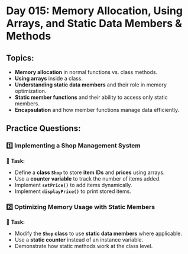 # **Day 015: Memory Allocation, Using Arrays, and Static Data Members & Methods**  

## **Topics:**  
- **Memory allocation** in normal functions vs. class methods.  
- **Using arrays** inside a class.  
- **Understanding static data members** and their role in memory optimization.  
- **Static member functions** and their ability to access only static members.  
- **Encapsulation** and how member functions manage data efficiently.  

## **Practice Questions:**

### **1️⃣ Implementing a Shop Management System**
🔹 **Task:**
- Define a **class `Shop`** to store **item IDs** and **prices** using arrays.
- Use a **counter variable** to track the number of items added.
- Implement **`setPrice()`** to add items dynamically.
- Implement **`displayPrice()`** to print stored items.

### **2️⃣ Optimizing Memory Usage with Static Members**
🔹 **Task:**  
- Modify the **`Shop` class** to use **static data members** where applicable.
- Use a **static counter** instead of an instance variable.
- Demonstrate how static methods work at the class level.
